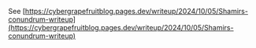 See [https://cybergrapefruitblog.pages.dev/writeup/2024/10/05/Shamirs-conundrum-writeup](https://cybergrapefruitblog.pages.dev/writeup/2024/10/05/Shamirs-conundrum-writeup)
